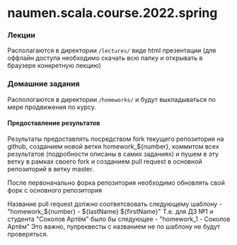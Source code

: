 # naumen.scala.course.2022.spring

### Лекции

Располагаются в директории ```/lectures/``` виде html презентации (для оффлайн доступа необходимо скачать всю папку и открывать в браузере конкретную лекцию)


### Домашние задания
Распологаются в директории ```/homeworks/``` и будут выкладываться по мере продвижения по курсу.

#### Предоставление результатов
Результаты предоставлять посредством fork текущего репозитория на github, созданием новой ветки homework_${number}, коммитом всех результатов (подробности описаны в самих заданиях) и пушем в эту ветку в рамках своего fork и созданием pull request в основной репозиторий в ветку master.

После первоначально форка репозитория необходимо обновлять свой форк с основного репозитория

Название pull request должно соответсвовать следующему шаблону - "homework_${number} - ${lastName} ${firstName}"
Т.е. для ДЗ №1 и студента "Соколов Артём" было бы следующее - "homework_1 - Соколов Артём"
Это важно, пулреквесты с названием не по шаблону не будут проверяться.